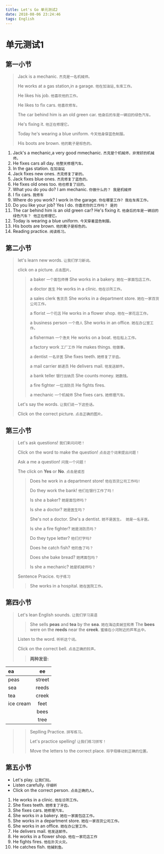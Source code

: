 ```yaml
---
title: Let's Go 单元测试2
date: 2018-08-06 23:24:46
tags: English
---
```



# 单元测试1

## 第一小节

> Jack is a mechanic. `杰克是一名机械师。`
> 
> He works at a gas station,in a garage. `他在加油站,车库工作。`
> 
> He likes his job. `他喜欢他的工作。`
> 
> He likes to fix cars. `他喜欢修车。`
> 
> The car behind him is an old green car. `他身后的车是一辆旧的绿色汽车。`
> 
> He's fixing it. `他正在修理它。`
> 
> Today he's wearing a blue uniform. `今天他身穿蓝色制服。`
> 
> His boots are brown. `他的靴子是棕色的。`


1. Jack's a mechanic,a very good mmechanic. `杰克是个机械师，非常好的机械师。`
2. He fixes cars all day. `他整天修理汽车。`
3. In the gas station. `在加油站`
4. Jack fixes new ones. `杰克修复了新的。`
5. Jack fixes blue ones. `杰克修复了蓝色的。`
6. He fixes old ones too. `他也修复了旧的。`
7. What you do you do? I am mechanic. `你做什么的？ 我是机械师`
8. I fix cars. `我修车`
9. Where do you work? I work in the garage. `你在哪里工作? 我在车库工作。`
10. Do you like your job? Yes I do. `你喜欢你的工作吗？ 是的`
11. The car behind him is an old green car? He's fixing it. `他身后的车是一辆旧的绿色汽车？ 他正在修理它。`
12. Today is wearing a blue uniform. `今天穿着蓝色制服。`
13. His boots are brown. `他的靴子是棕色的。`
14. Reading  practice. `阅读练习。`



## 第二小节

> let's learn new words. `让我们学习新词。`
> 
> click on a picture. `点击图片。`
> 
> > a baker  `一个面包师傅`  She works in  a bakery. `她在一家面包店工作。`
> > 
> > a doctor `医生`  He works in a clinic. `他在诊所工作。`
> > 
> > a sales clerk `售货员` She works in a department store. `她在一家百货公司工作。`
> > 
> > a florist `一个花店`  He works in a flower shop. `他在一家花店工作。`
> > 
> > a business person `一个商人`  She works in an office. `她在办公室工作。`
> > 
> > a fisherman `一个渔夫` He works on a boat. `他在船上工作。`
> > 
> > a factory work `工厂工作`    He makes things. `他做事。`
> > 
> > a dentist `一名牙医`   She fixes teeth. `她修复了牙齿。`
> > 
> > a mail carrier `邮递员`  He delivers mail. `他发送邮件。`
> > 
> > a bank teller  `银行出纳员`  She counts money. `她数钱。`
> > 
> > a fire fighter `一位消防员`   He fights fires.
> > 
> > a mechanic `一个机械师`    She fixes cars. `她修理汽车。`
> 
> Let's say the words. `让我们说一下这些话。`
> 
> Click on the correct picture. `点击正确的图片。`


## 第三小节

> Let's ask questions! `我们来问问吧！`
> 
> Click on the word to make the  question! `点击这个词来提出问题！`
> 
> Ask a me a question! `问我一个问题！`
> 
> The click on **Yes** or **No**. `点击是或否`
> 
> > Does he work in a department store! `他在百货公司工作吗!`
> > 
> > Do they work the bank! `他们在银行工作了吗！`
> > 
> > Is she a baker?  `她是面包师吗？`
> > 
> > Is she a doctor? `她是医生吗？`
> > 
> > She's not a doctor. She's a dentist. `她不是医生。 她是一名牙医。`
> > 
> > Is she a fire fighter? `她是消防员吗？`
> > 
> > Do they type letter? `他们打字吗?`
> > 
> > Does he catch fish? `他钓鱼了吗？`
> > 
> > Does she bake bread? `她烤面包吗？`
> > 
> > Is she a mechanic? `她是机械师吗？`
>  
> Sentence Pracice. `句子练习` 
> 
> > She works in a hospital. `她在医院工作。`




## 第四小节

> Let's lean English sounds. `让我们学习英语`
> > She sells **peas** and **tea** by the **sea**. `她在海边卖豌豆和茶`
> > The **bees** were on the **reeds** near the **creek**. `蜜蜂在小河附近的芦苇丛中。`
> 
> Listen to the word. `听听这个词。`
> 
> Click on the correct bell. `点击正确的铃声。`
> 
> > **两种发音:**
> > 
| ea         |   ee   | 
|:-----------|:------:| 
| peas       | street |  
| sea        | reeds  |
| tea        | creek  |      
| ice  cream | feet   | 
|            | bees   | 
|            | tree   | 
> > 
> > Seplling Practice. `拼写练习。`
> > 
> > Let's practice spelling! `让我们练习拼写！`
> > 
> > Move the letters to the correct place. `将字母移动到正确的位置。`


## 第五小节

* Let's play. `让我们玩。`
* Listen carefully. `仔细听`
* Click on the correct person. `点击正确的人。`

1. He works in a clinic. `他在诊所工作。`
2. She fixes teeth. `她修复了牙齿。`
3. She fixes cars. `她修理汽车。`
4. She works in a bakery. `她在一家面包店工作。`
5. She works in a department store. `她在一家百货公司工作。`
6. She works in an office. `她在办公室工作。`
7. He delivers mail. `他发送邮件。`
8. He works in a flower shop. `他在一家花店工作`
9. He fights fires. `他在扑灭火灾。`
10. He catches fish. `他捕到鱼。`






 



